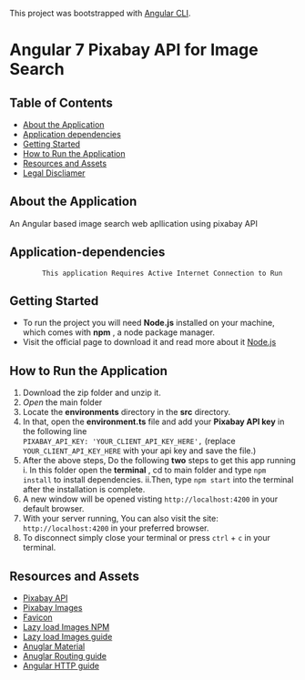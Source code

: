 This project was bootstrapped with [Angular CLI](https://cli.angular.io/).

# Angular 7 Pixabay API for Image Search

## Table of Contents

- [About the Application](#about-the-application)
- [Application dependencies](#application-dependencies)
- [Getting Started](#getting-started)
- [How to Run the Application](#how-to-run-the-application)
- [Resources and Assets](#resources-and-assets)
- [Legal Discliamer](#legal-discliamer)

## About the Application

An Angular based image search web apllication using pixabay API

## Application-dependencies

            This application Requires Active Internet Connection to Run

## Getting Started

- To run the project you will need **Node.js** installed on your machine, which comes with **npm** , a node package manager.
- Visit the official page to download it and read more about it [Node.js](https://nodejs.org/it/)

## How to Run the Application

1.  Download the zip folder and unzip it.
2.  _Open_ the main folder
3.  Locate the **environments** directory in the **src** directory.
4.  In that, open the **environment.ts** file and add your **Pixabay API key** in the following line  
     `PIXABAY_API_KEY: 'YOUR_CLIENT_API_KEY_HERE',` (replace `YOUR_CLIENT_API_KEY_HERE` with your api key and save the file.)
5.  After the above steps, Do the following **two** steps to get this app running
    i. In this folder open the **terminal** , cd to main folder and type `npm install` to install dependencies.
    ii.Then, type `npm start` into the terminal after the installation is complete.
6.  A new window will be opened visting `http://localhost:4200` in your default browser.
7.  With your server running, You can also visit the site: `http://localhost:4200` in your preferred browser.
8.  To disconnect simply close your terminal or press `ctrl` + `c` in your terminal.

## Resources and Assets

- [Pixabay API](https://pixabay.com/api/docs/)
- [Pixabay Images](https://pixabay.com)
- [Favicon](https://gauger.io/fonticon/)
- [Lazy load Images NPM](https://github.com/TradeMe/ng-defer-load)
- [Lazy load Images guide](https://codinglatte.com/posts/angular/lazy-loading-images-angular-6/)
- [Anuglar Material](https://material.angular.io/)
- [Anuglar Routing guide](https://angular.io/guide/router)
- [Angular HTTP guide](https://blog.angular-university.io/angular-http/)


